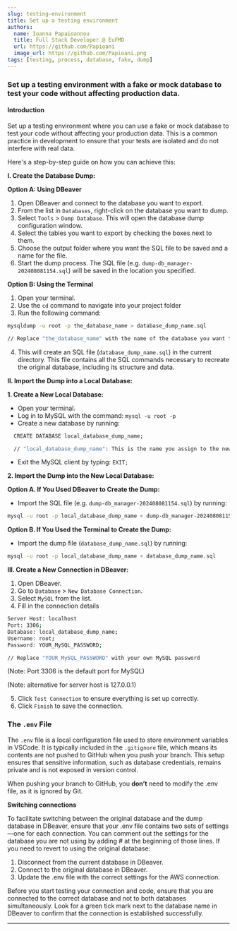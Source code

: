 ```yaml
---
slug: testing-environment
title: Set up a testing environment
authors:
  name: Ioanna Papaioannou
  title: Full Stack Developer @ EuFMD
  url: https://github.com/Papioani
  image_url: https://github.com/Papioani.png
tags: [testing, process, database, fake, dump]
---
```


### Set up a testing environment with a fake or mock database to test your code without affecting production data.

#### Introduction

Set up a testing environment where you can use a fake or mock database to test your code without affecting your production data. This is a common practice in development to ensure that your tests are isolated and do not interfere with real data.

Here's a step-by-step guide on how you can achieve this:

**I. Create the Database Dump:**

**Option A: Using DBeaver**

1.  Open DBeaver and connect to the database you want to export.
2.  From the list in `Databases`, right-click on the database you want to dump.
3.  Select `Tools` > `Dump Database`. This will open the database dump configuration window.
4.  Select the tables you want to export by checking the boxes next to them.
5.  Choose the output folder where you want the SQL file to be saved and a name for the file.
6.  Start the dump process. The SQL file (e.g. `dump-db_manager-202408081154.sql`) will be saved in the location you specified.

**Option B: Using the Terminal**

1.  Open your terminal.
2.  Use the `cd` command to navigate into your project folder
3.  Run the following command:

```bash
mysqldump -u root -p the_database_name > database_dump_name.sql

// Replace "the_database_name" with the name of the database you want to dump and "database_dump_name" with the desired name for your dump file.
```

4.  This will create an SQL file (`database_dump_name.sql`) in the current directory. This file contains all the SQL commands necessary to recreate the original database, including its structure and data.

**II. Import the Dump into a Local Database:**

**1. Create a New Local Database:**

- Open your terminal.
- Log in to MySQL with the command: `mysql -u root -p`
- Create a new database by running:

```bash
  CREATE DATABASE local_database_dump_name;

  // "local_database_dump_name": This is the name you assign to the new local database where you will import the dump. You can choose any name you prefer for this database.
```

- Exit the MySQL client by typing: `EXIT;`

**2. Import the Dump into the New Local Database:**

**Option A. If You Used DBeaver to Create the Dump:**

- Import the SQL file (e.g. `dump-db_manager-202408081154.sql`) by running:

```bash
mysql -u root -p local_database_dump_name < dump-db_manager-202408081154.sql
```

**Option B. If You Used the Terminal to Create the Dump:**

- Import the dump file (`database_dump_name.sql`) by running:

```bash
mysql -u root -p local_database_dump_name < database_dump_name.sql
```

**III. Create a New Connection in DBeaver:**

1.  Open DBeaver.
2.  Go to `Database` > `New Database Connection`.
3.  Select `MySQL` from the list.
4.  Fill in the connection details

```bash
Server Host: localhost
Port: 3306;
Database: local_database_dump_name;
Username: root;
Password: YOUR_MySQL_PASSWORD;

// Replace "YOUR_MySQL_PASSWORD" with your own MySQL password
```

(Note: Port 3306 is the default port for MySQL)

(Note: alternative for server host is 127.0.0.1)

5.  Click `Test Connection` to ensure everything is set up correctly.
6.  Click `Finish` to save the connection.

### **The `.env` File**

The `.env` file is a local configuration file used to store environment variables in VSCode. It is typically included in the `.gitignore` file, which means its contents are not pushed to GitHub when you push your branch. This setup ensures that sensitive information, such as database credentials, remains private and is not exposed in version control.

When pushing your branch to GitHub, you **don’t** need to modify the .env file, as it is ignored by Git.

**Switching connections**

To facilitate switching between the original database and the dump database in DBeaver, ensure that your .env file contains two sets of settings—one for each connection. You can comment out the settings for the database you are not using by adding # at the beginning of those lines. If you need to revert to using the original database:

1. Disconnect from the current database in DBeaver.
2. Connect to the original database in DBeaver.
3. Update the .env file with the correct settings for the AWS connection.

Before you start testing your connection and code, ensure that you are connected to the correct database and not to both databases simultaneously. Look for a green tick mark next to the database name in DBeaver to confirm that the connection is established successfully.

---
